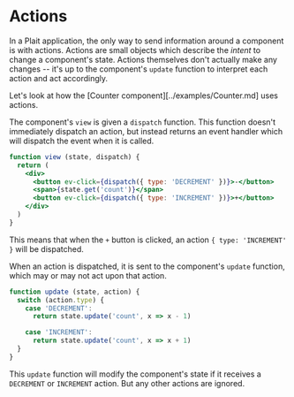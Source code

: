 # Actions

In a Plait application, the only way to send information around a component is with actions. Actions are small objects which describe the _intent_ to change a component's state. Actions themselves don't actually make any changes -- it's up to the component's `update` function to interpret each action and act accordingly.

Let's look at how the [Counter component][../examples/Counter.md] uses actions.

The component's `view` is given a `dispatch` function. This function doesn't immediately dispatch an action, but instead returns an event handler which will dispatch the event when it is called.

```jsx
function view (state, dispatch) {
  return (
    <div>
      <button ev-click={dispatch({ type: 'DECREMENT' })}>-</button>
      <span>{state.get('count')}</span>
      <button ev-click={dispatch({ type: 'INCREMENT' })}>+</button>
    </div>
  )
}
```

This means that when the `+` button is clicked, an action `{ type: 'INCREMENT' }` will be dispatched.

When an action is dispatched, it is sent to the component's `update` function, which may or may not act upon that action.

```js
function update (state, action) {
  switch (action.type) {
    case 'DECREMENT':
      return state.update('count', x => x - 1)

    case 'INCREMENT':
      return state.update('count', x => x + 1)
  }
}
```

This `update` function will modify the component's state if it receives a `DECREMENT` or `INCREMENT` action. But any other actions are ignored.
